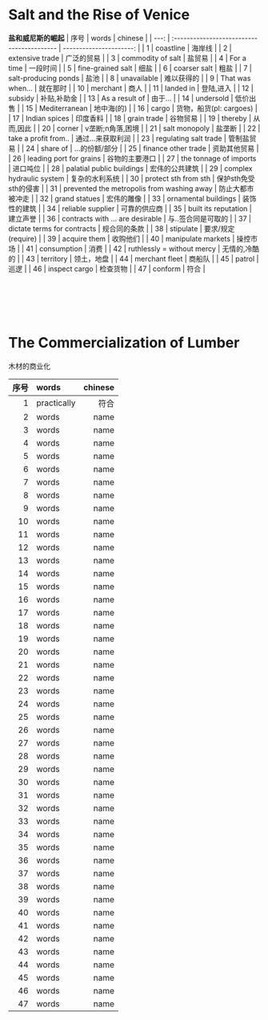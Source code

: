 # Salt and the Rise of Venice 
**盐和威尼斯的崛起**
| 序号 | words                                      |                 chinese |
| ---: | :----------------------------------------- | ----------------------: |
|    1 | coastline                                  |                  海岸线 |
|    2 | extensive trade                            |              广泛的贸易 |
|    3 | commodity of salt                          |                  盐贸易 |
|    4 | For a time                                 |                一段时间 |
|    5 | fine-grained salt                          |                    细盐 |
|    6 | coarser salt                               |                    粗盐 |
|    7 | salt-producing ponds                       |                    盐池 |
|    8 | unavailable                                |              难以获得的 |
|    9 | That was when...                           |                就在那时 |
|   10 | merchant                                   |                    商人 |
|   11 | landed in                                  |               登陆,进入 |
|   12 | subsidy                                    |             补贴,补助金 |
|   13 | As a result of                             |                 由于... |
|   14 | undersold                                  |                低价出售 |
|   15 | Mediterranean                              |              地中海(的) |
|   16 | cargo                                      | 货物，船货(pl: cargoes) |
|   17 | Indian spices                              |                印度香料 |
|   18 | grain trade                                |                谷物贸易 |
|   19 | thereby                                    |               从而,因此 |
|   20 | corner                                     |        v垄断;n角落,困境 |
|   21 | salt monopoly                              |                  盐垄断 |
|   22 | take a profit from..                       |       通过...来获取利润 |
|   23 | regulating salt trade                      |              管制盐贸易 |
|   24 | share of                                   |          ...的份额/部分 |
|   25 | finance other trade                        |            资助其他贸易 |
|   26 | leading port for grains                    |          谷物的主要港口 |
|   27 | the tonnage of imports                     |                进口吨位 |
|   28 | palatial public buildings                  |          宏伟的公共建筑 |
|   29 | complex hydraulic system                   |          复杂的水利系统 |
|   30 | protect sth from sth                       |    保护sth免受sth的侵害 |
|   31 | prevented the metropolis from washing away |        防止大都市被冲走 |
|   32 | grand statues                              |              宏伟的雕像 |
|   33 | ornamental buildings                       |            装饰性的建筑 |
|   34 | reliable supplier                          |            可靠的供应商 |
|   35 | built its reputation                       |                建立声誉 |
|   36 | contracts with ... are desirable           |      与..签合同是可取的 |
|   37 | dictate terms for contracts                |            规合同的条款 |
|   38 | stipulate                                  |      要求/规定(require) |
|   39 | acquire them                               |                收购他们 |
|   40 | manipulate markets                         |                操控市场 |
|   41 | consumption                                |                    消费 |
|   42 | ruthlessly = without mercy                 |           无情的,冷酷的 |
|   43 | territory                                  |              领土，地盘 |
|   44 | merchant fleet                             |                  商船队 |
|   45 | patrol                                     |                    巡逻 |
|   46 | inspect cargo                              |                检查货物 |
|   47 | conform                                    |                    符合 |
<!-- 1.  extensive trade                                            ----广泛的贸易
1.  commodity of salt                                          ----盐贸易
2.  saltworks                                                  ----盐场
3.  For a time                                                 ----一段时间
4.  principal competitor                                       ----主要竞争对手 
5.  fine-grained salt                                          ----细盐
6.  coarser salt                                               ----粗盐
7.  salt-producing ponds                                       ----盐池
8.  unavailable                                                ----难以获得的
9.  That was when...                                           ----就在那时
10. merchant                                                   ----商人
11. landed in                                                  ----登陆,进入
12. subsidy                                                    ----补贴,补助金
13. As a result of                                             ----由于...
14. undersold                                                  ----低价出售
15. Mediterranean                                              ----地中海(的)
16. cargo                                                      ----货物，船货(pl:~es)
17. Indian spices                                              ----印度香料
18. grain trade                                                ----谷物贸易
19. thereby                                                    ----从而,因此
20. corner                                                     ----v垄断;n角落,困境
21. salt monopoly                                              ----盐垄断
22. take a profit from..                                       ----通过...来获取利润
23. regulating salt trade                                      ----管制盐贸易
24. share of                                                   ---- ...的份额/部分
25. finance other trade                                        ----资助其他贸易
26. a leading port for grains                                  ----谷物的主要港口
27. the tonnage of imports                                     ----进口吨位
28. palatial public buildings                                  ----宏伟的公共建筑
29. complex hydraulic system                                   ----复杂的水利系统
30. protect sth from sth                                       ----保护sth免受sth的侵害
31. prevented the metropolis from washing away.                ----防止大都市被冲走
32. grand statues                                              ----宏伟的雕像
33. ornamental buildings                                       ----装饰性的建筑
34. reliable supplier                                          ----可靠的供应商
35. built its reputation                                       ----建立声誉
36. contracts with ... are desirable                           ----与..签合同是可取的
37. dictate terms for contracts                                ----规合同的条款
38. stipulate                                                  ----要求/规定(require)
39. acquire them                                               ----收购他们
40. manipulate markets                                         ----操控市场
41. consumption                                                ----消费
42. ruthlessly = without mercy                                 ----无情的,冷酷的
43. territory                                                  ----领土，地盘
44. merchant fleet                                             ----商船队
45. patrol                                                     ----巡逻
46. inspect cargo                                              ----检查货物
47. conform                                                    ----符合-->
<br><br><br><br>

# The Commercialization of Lumber
木材的商业化

| 序号 | words       | chinese |
| ---: | :---------- | ------: |
|    1 | practically |    符合 |
|    2 | words       |    name |
|    3 | words       |    name |
|    4 | words       |    name |
|    5 | words       |    name |
|    6 | words       |    name |
|    7 | words       |    name |
|    8 | words       |    name |
|    9 | words       |    name |
|   10 | words       |    name |
|   11 | words       |    name |
|   12 | words       |    name |
|   13 | words       |    name |
|   14 | words       |    name |
|   15 | words       |    name |
|   16 | words       |    name |
|   17 | words       |    name |
|   18 | words       |    name |
|   19 | words       |    name |
|   20 | words       |    name |
|   21 | words       |    name |
|   22 | words       |    name |
|   23 | words       |    name |
|   24 | words       |    name |
|   25 | words       |    name |
|   26 | words       |    name |
|   27 | words       |    name |
|   28 | words       |    name |
|   29 | words       |    name |
|   30 | words       |    name |
|   31 | words       |    name |
|   32 | words       |    name |
|   33 | words       |    name |
|   34 | words       |    name |
|   35 | words       |    name |
|   36 | words       |    name |
|   37 | words       |    name |
|   38 | words       |    name |
|   39 | words       |    name |
|   40 | words       |    name |
|   41 | words       |    name |
|   42 | words       |    name |
|   43 | words       |    name |
|   44 | words       |    name |
|   45 | words       |    name |
|   46 | words       |    name |
|   47 | words       |    name |